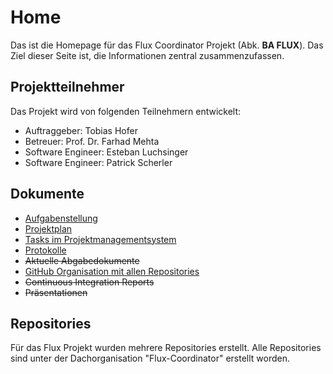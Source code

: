 # Home

Das ist die Homepage für das Flux Coordinator Projekt (Abk. **BA FLUX**). Das Ziel dieser Seite ist, die Informationen zentral zusammenzufassen.

## Projektteilnehmer

Das Projekt wird von folgenden Teilnehmern entwickelt:

* Auftraggeber: Tobias Hofer
* Betreuer: Prof. Dr. Farhad Mehta
* Software Engineer: Esteban Luchsinger
* Software Engineer: Patrick Scherler

## Dokumente

* [Aufgabenstellung](/documents/Aufgabenstellung-2018-FS-BA-Kurzel-Scherler-Luchsinger_-_V0101_DE.pdf)
* [Projektplan](/documents/Projektplan.pdf)
* [Tasks im Projektmanagementsystem](https://jira.flux-coordinator.com/secure/RapidBoard.jspa?rapidView=1&view=detail)
* [Protokolle](/protocols)
* ~~Aktuelle Abgabedokumente~~
* [GitHub Organisation mit allen Repositories](https://github.com/orgs/Flux-Coordinator/)
* ~~Continuous Integration Reports~~
* ~~Präsentationen~~

## Repositories
Für das Flux Projekt wurden mehrere Repositories erstellt. Alle Repositories sind unter der Dachorganisation "Flux-Coordinator" erstellt worden.
